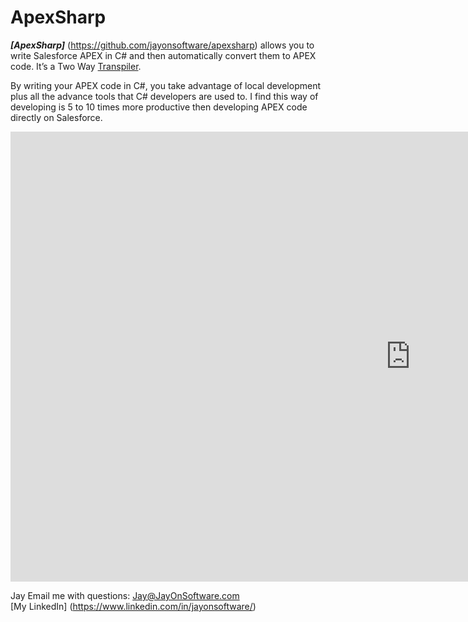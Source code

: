 # ApexSharp

***[ApexSharp]*** (https://github.com/jayonsoftware/apexsharp) allows you to write Salesforce APEX in C# and then automatically convert them to APEX code. It’s a Two Way [Transpiler](https://en.wikipedia.org/wiki/Source-to-source_compiler). 

By writing your APEX code in C#, you take advantage of local development plus all the advance tools that C# developers are used to. I find this way of developing is 5 to 10 times more productive then developing APEX code directly on Salesforce. 


<iframe src="https://player.vimeo.com/video/224927838" width="1280" height="720" frameborder="0" webkitallowfullscreen mozallowfullscreen allowfullscreen></iframe>


Jay
Email me with questions: <Jay@JayOnSoftware.com>  
[My LinkedIn] (https://www.linkedin.com/in/jayonsoftware/)


